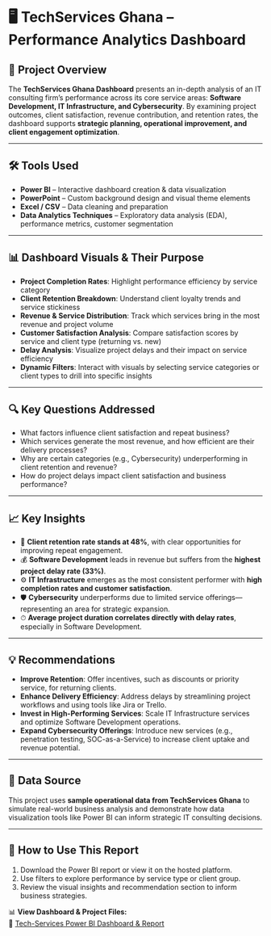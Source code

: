 # 🖥 TechServices Ghana – Performance Analytics Dashboard

## 📖 Project Overview  
The **TechServices Ghana Dashboard** presents an in-depth analysis of an IT consulting firm’s performance across its core service areas: **Software Development, IT Infrastructure, and Cybersecurity**. By examining project outcomes, client satisfaction, revenue contribution, and retention rates, the dashboard supports **strategic planning, operational improvement, and client engagement optimization**.

---

## 🛠 Tools Used  
- **Power BI** – Interactive dashboard creation & data visualization  
- **PowerPoint** – Custom background design and visual theme elements  
- **Excel / CSV** – Data cleaning and preparation  
- **Data Analytics Techniques** – Exploratory data analysis (EDA), performance metrics, customer segmentation

---

## 📊 Dashboard Visuals & Their Purpose  
- **Project Completion Rates**: Highlight performance efficiency by service category  
- **Client Retention Breakdown**: Understand client loyalty trends and service stickiness  
- **Revenue & Service Distribution**: Track which services bring in the most revenue and project volume  
- **Customer Satisfaction Analysis**: Compare satisfaction scores by service and client type (returning vs. new)  
- **Delay Analysis**: Visualize project delays and their impact on service efficiency  
- **Dynamic Filters**: Interact with visuals by selecting service categories or client types to drill into specific insights

---

## 🔍 Key Questions Addressed  
- What factors influence client satisfaction and repeat business?  
- Which services generate the most revenue, and how efficient are their delivery processes?  
- Why are certain categories (e.g., Cybersecurity) underperforming in client retention and revenue?  
- How do project delays impact client satisfaction and business performance?

---

## 📈 Key Insights  
- 🔁 **Client retention rate stands at 48%**, with clear opportunities for improving repeat engagement.  
- 💰 **Software Development** leads in revenue but suffers from the **highest project delay rate (33%)**.  
- ⚙️ **IT Infrastructure** emerges as the most consistent performer with **high completion rates and customer satisfaction**.  
- 🛡 **Cybersecurity** underperforms due to limited service offerings—representing an area for strategic expansion.  
- ⏱ **Average project duration correlates directly with delay rates**, especially in Software Development.

---

## 💡 Recommendations  
- **Improve Retention**: Offer incentives, such as discounts or priority service, for returning clients.  
- **Enhance Delivery Efficiency**: Address delays by streamlining project workflows and using tools like Jira or Trello.  
- **Invest in High-Performing Services**: Scale IT Infrastructure services and optimize Software Development operations.  
- **Expand Cybersecurity Offerings**: Introduce new services (e.g., penetration testing, SOC-as-a-Service) to increase client uptake and revenue potential.

---

## 📂 Data Source  
This project uses **sample operational data from TechServices Ghana** to simulate real-world business analysis and demonstrate how data visualization tools like Power BI can inform strategic IT consulting decisions.

---

## 📎 How to Use This Report  
1. Download the Power BI report or view it on the hosted platform.  
2. Use filters to explore performance by service type or client group.  
3. Review the visual insights and recommendation section to inform business strategies.

📊 **View Dashboard & Project Files:**  
🔗 [Tech-Services Power BI Dashboard & Report](https://github.com/Ohenenanaannor/DA_Projects/tree/master/Tech-Services%20Analysis)
